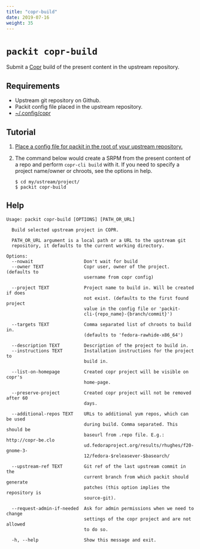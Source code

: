 ```yaml
---
title: "copr-build"
date: 2019-07-16
weight: 35
---
```


# `packit copr-build`

Submit a [Copr](https://copr.fedorainfracloud.org) build of the present content in the upstream repository.

## Requirements

* Upstream git repository on Github.
* Packit config file placed in the upstream repository.
* [~/.config/copr](https://copr.fedorainfracloud.org/api/)

## Tutorial

1. [Place a config file for packit in the root of your upstream repository.](/docs/configuration/)

2. The command below would create a SRPM from the present content of a repo and perform `copr-cli build` with it. If you need to specify a project name/owner or chroots, see the options in help.
    ```
    $ cd my/ustream/project/
    $ packit copr-build
    ```

## Help

    Usage: packit copr-build [OPTIONS] [PATH_OR_URL]

      Build selected upstream project in COPR.

      PATH_OR_URL argument is a local path or a URL to the upstream git
      repository, it defaults to the current working directory.

    Options:
      --nowait                   Don't wait for build
      --owner TEXT               Copr user, owner of the project. (defaults to
                                 username from copr config)

      --project TEXT             Project name to build in. Will be created if does
                                 not exist. (defaults to the first found project
                                 value in the config file or 'packit-
                                 cli-{repo_name}-{branch/commit}')

      --targets TEXT             Comma separated list of chroots to build in.
                                 (defaults to 'fedora-rawhide-x86_64')

      --description TEXT         Description of the project to build in.
      --instructions TEXT        Installation instructions for the project to
                                 build in.

      --list-on-homepage         Created copr project will be visible on copr's
                                 home-page.

      --preserve-project         Created copr project will not be removed after 60
                                 days.

      --additional-repos TEXT    URLs to additional yum repos, which can be used
                                 during build. Comma separated. This should be
                                 baseurl from .repo file. E.g.: http://copr-be.clo
                                 ud.fedoraproject.org/results/rhughes/f20-gnome-3-
                                 12/fedora-$releasever-$basearch/

      --upstream-ref TEXT        Git ref of the last upstream commit in the
                                 current branch from which packit should generate
                                 patches (this option implies the repository is
                                 source-git).

      --request-admin-if-needed  Ask for admin permissions when we need to change
                                 settings of the copr project and are not allowed
                                 to do so.

      -h, --help                 Show this message and exit.

